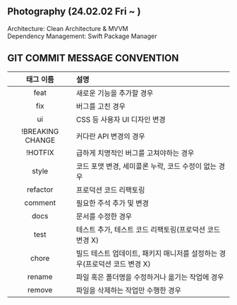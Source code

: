 ## Photography (24.02.02 Fri ~ )

Architecture: Clean Architecture & MVVM  
Dependency Management: Swift Package Manager

## GIT COMMIT MESSAGE CONVENTION

|태그 이름|설명|
|:---:|:---|
|feat|새로운 기능을 추가할 경우|
|fix|버그를 고친 경우|
|ui|CSS 등 사용자 UI 디자인 변경|
|!BREAKING CHANGE|커다란 API 변경의 경우|
|!HOTFIX|급하게 치명적인 버그를 고쳐야하는 경우|
|style|코드 포맷 변경, 세미콜론 누락, 코드 수정이 없는 경우|
|refactor|프로덕션 코드 리팩토링|
|comment|필요한 주석 추가 및 변경|
|docs|문서를 수정한 경우|
|test|테스트 추가, 테스트 코드 리팩토링(프로덕션 코드 변경 X)|
|chore|빌드 테스트 업데이트, 패키지 매니저를 설정하는 경우(프로덕션 코드 변경 X)|
|rename|파일 혹은 폴더명을 수정하거나 옮기는 작업에 경우|
|remove|파일을 삭제하는 작업만 수행한 경우|
